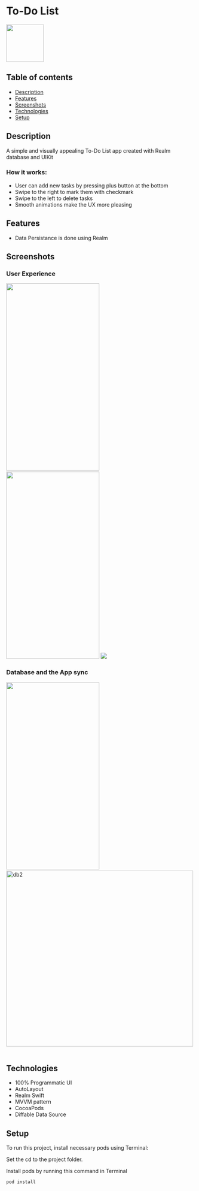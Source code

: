 # To-Do List
<img src="https://user-images.githubusercontent.com/53441647/99650833-399ebf80-2a99-11eb-8d91-d409dc2726c3.png" width="100" height="100">

## Table of contents
* [Description](#description)
* [Features](#features)
* [Screenshots](#screenshots)
* [Technologies](#technologies)
* [Setup](#setup)

## Description
A simple and visually appealing To-Do List app created with Realm database and UIKit
### How it works:
* User can add new tasks by pressing plus button at the bottom
* Swipe to the right to mark them with checkmark
* Swipe to the left to delete tasks
* Smooth animations make the UX more pleasing

## Features
* Data Persistance is done using Realm

## Screenshots
### User Experience
<img src="https://user-images.githubusercontent.com/53441647/99653829-df9ff900-2a9c-11eb-963f-834594083479.png" width="249.14" height="500">  <img src="https://user-images.githubusercontent.com/53441647/99653831-e169bc80-2a9c-11eb-98e2-247a1d85f5ab.png" width="249.14" height="500">
<img src="https://user-images.githubusercontent.com/53441647/99655996-b5036f80-2a9f-11eb-9626-9191a0cb5711.gif">

### Database and the App sync
<img src="https://user-images.githubusercontent.com/53441647/99653809-dc0c7200-2a9c-11eb-939b-2430821a10c9.png" width="249.14" height="500">  <img alt="db2" src="https://user-images.githubusercontent.com/53441647/99650765-2b50a380-2a99-11eb-80b0-c9b6f34c792b.png" width="500" height="470">  

## Technologies
* 100% Programmatic UI
* AutoLayout
* Realm Swift
* MVVM pattern
* CocoaPods
* Diffable Data Source

## Setup
To run this project, install necessary pods using Terminal:

Set the cd to the project folder. 

Install pods by running this command in Terminal
```
pod install
```
